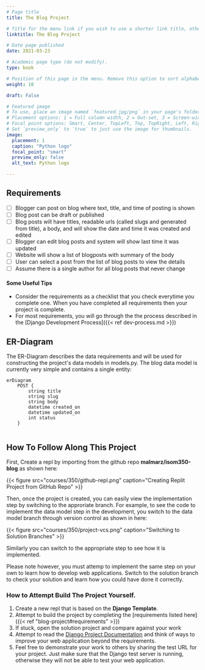 ```yaml
---
# Page title
title: The Blog Project

# Title for the menu link if you wish to use a shorter link title, otherwise remove this option.
linktitle: The Blog Project

# Date page published
date: 2021-03-23

# Academic page type (do not modify).
type: book

# Position of this page in the menu. Remove this option to sort alphabetically.
weight: 10

draft: False

# Featured image
# To use, place an image named `featured.jpg/png` in your page's folder.
# Placement options: 1 = Full column width, 2 = Out-set, 3 = Screen-width
# Focal point options: Smart, Center, TopLeft, Top, TopRight, Left, Right, BottomLeft, Bottom, BottomRight
# Set `preview_only` to `true` to just use the image for thumbnails.
image:
  placement: 1
  caption: "Python logo"
  focal_point: "smart"
  preview_only: false
  alt_text: Python logo

---
```


## Requirements

- [ ] Blogger can post on blog where text, title, and time of posting is shown
- [ ] Blog post can be draft or published
- [ ] Blog posts will have titles, readable urls (called slugs and generated from title), a body, and will show the date and time it was created and edited
- [ ] Blogger can edit blog posts and system will show last time it was updated
- [ ] Website will show a list of blogposts with summary of the body
- [ ] User can select a post from the list of blog posts to view the details
- [ ] Assume there is a single author for all blog posts that never change 

#### Some Useful Tips

- Consider the requirements as a checklist that you check everytime you complete one. When you have completed all requirements then your project is complete. 
- For most requirements, you will go through the the process described in the [Django Development Process]({{< ref dev-process.md >}})

## ER-Diagram

The ER-Diagram describes the data requirements and will be used for constructing the project's data models in models.py. The blog data model is currently very simple and contains a single entity:

```mermaid
erDiagram
    POST {
        string title
        string slug
        string body
        datetime created_on
        datetime updated_on
        int status 
    }
    
```

## How To Follow Along This Project

First, Create a repl by importing from the github repo **malmarz/isom350-blog** as shown here:

{{< figure src="courses/350/github-repl.png" caption="Creating Replit Project from GitHub Repo" >}}

Then, once the project is created, you can easily view the implementation step by switching to the approriate branch. For example, to see the code to implement the data model step in the development, you switch to the data model branch through version control as shown in here:

{{< figure src="courses/350/project-vcs.png" caption="Switching to Solution Branches" >}}

Similarly you can switch to the appropriate step to see how it is implemented.

Please note however, you must attemp to implement the same step on your own to learn how to develop web applications. Switch to the solution branch to check your solution and learn how you could have done it correctly.

### How to Attempt Build The Project Yourself.

1. Create a new repl that is based on the **Django Template**.
2. Attempt to build the project by completing the [requirements listed here]({{< ref "blog-project#requirements" >}})
3. If stuck, open the solution project and compare against your work
4. Attempt to read the [Django Project Documentation](https://docs.djangoproject.com/en/3.1/) and think of ways to improve your web application beyond the requirements.
5. Feel free to demonstrate your work to others by sharing the test URL for your project. Just make sure that the Django test server is running, otherwise they will not be able to test your web application.


